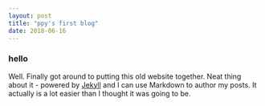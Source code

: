 ```yaml
---
layout: post
title: "ppy's first blog"
date: 2018-06-16
---
```

### hello
Well. Finally got around to putting this old website together. Neat thing about it - powered by [Jekyll](http://jekyllrb.com) and I can use Markdown to author my posts. It actually is a lot easier than I thought it was going to be.
